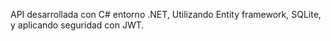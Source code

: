 API desarrollada con C# entorno .NET, Utilizando Entity framework, SQLite, y aplicando seguridad con JWT.
